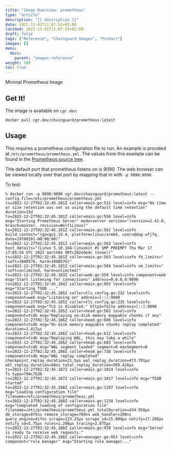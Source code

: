 ```yaml
---
title: "Image Overview: prometheus"
type: "article"
description: "{{ description }}"
date: 2022-11-01T11:07:52+02:00
lastmod: 2022-11-01T11:07:52+02:00
draft: false
tags: ["Reference", "Chainguard Images", "Product"]
images: []
menu:
  docs:
    parent: "images-reference"
weight: 500
toc: true
---
```




Minimal Prometheus Image

## Get It!

The image is available on `cgr.dev`:

```
docker pull cgr.dev/chainguard/prometheus:latest
```

## Usage

This requires a prometheus configuration file to run.
An example is provided at `/etc/prometheus/prometheus.yml`.
The values from this example can be found in the [Prometheus source tree](https://github.com/prometheus/prometheus/blob/main/documentation/examples/prometheus.yml).

THe default port that prometheus listens on is 9090.
The web browser can be viewed locally over that port by mapping that in with `-p 9090:9090`.

To test:

```shell
% docker run -p 9090:9090 cgr.dev/chainguard/prometheus:latest --config.file=/etc/prometheus/prometheus.yml
ts=2022-12-27T02:32:45.181Z caller=main.go:512 level=info msg="No time or size retention was set so using the default time retention" duration=15d
ts=2022-12-27T02:32:45.181Z caller=main.go:556 level=info msg="Starting Prometheus Server" mode=server version="(version=2.41.0, branch=master, revision=WolfiLinux)"
ts=2022-12-27T02:32:45.181Z caller=main.go:561 level=info build_context="(go=go1.19.4, platform=linux/arm64, user=@dag-wfjfq, date=19700101-00:00:00)"
ts=2022-12-27T02:32:45.181Z caller=main.go:562 level=info host_details="(Linux 5.10.104-linuxkit #1 SMP PREEMPT Thu Mar 17 17:05:54 UTC 2022 aarch64 98fc282ede4c (none))"
ts=2022-12-27T02:32:45.181Z caller=main.go:563 level=info fd_limits="(soft=1048576, hard=1048576)"
ts=2022-12-27T02:32:45.181Z caller=main.go:564 level=info vm_limits="(soft=unlimited, hard=unlimited)"
ts=2022-12-27T02:32:45.183Z caller=web.go:559 level=info component=web msg="Start listening for connections" address=0.0.0.0:9090
ts=2022-12-27T02:32:45.184Z caller=main.go:993 level=info msg="Starting TSDB ..."
ts=2022-12-27T02:32:45.185Z caller=tls_config.go:232 level=info component=web msg="Listening on" address=[::]:9090
ts=2022-12-27T02:32:45.185Z caller=tls_config.go:235 level=info component=web msg="TLS is disabled." http2=false address=[::]:9090
ts=2022-12-27T02:32:45.185Z caller=head.go:562 level=info component=tsdb msg="Replaying on-disk memory mappable chunks if any"
ts=2022-12-27T02:32:45.186Z caller=head.go:606 level=info component=tsdb msg="On-disk memory mappable chunks replay completed" duration=1.417µs
ts=2022-12-27T02:32:45.186Z caller=head.go:612 level=info component=tsdb msg="Replaying WAL, this may take a while"
ts=2022-12-27T02:32:45.186Z caller=head.go:683 level=info component=tsdb msg="WAL segment loaded" segment=0 maxSegment=0
ts=2022-12-27T02:32:45.186Z caller=head.go:720 level=info component=tsdb msg="WAL replay completed" checkpoint_replay_duration=21.5µs wal_replay_duration=473.791µs wbl_replay_duration=84ns total_replay_duration=509.416µs
ts=2022-12-27T02:32:45.187Z caller=main.go:1014 level=info fs_type=794c7630
ts=2022-12-27T02:32:45.187Z caller=main.go:1017 level=info msg="TSDB started"
ts=2022-12-27T02:32:45.188Z caller=main.go:1197 level=info msg="Loading configuration file" filename=/etc/prometheus/prometheus.yml
ts=2022-12-27T02:32:45.188Z caller=main.go:1234 level=info msg="Completed loading of configuration file" filename=/etc/prometheus/prometheus.yml totalDuration=434.958µs db_storage=875ns remote_storage=709ns web_handler=208ns query_engine=417ns scrape=123.25µs scrape_sd=15.084µs notify=17.208µs notify_sd=5.75µs rules=1.208µs tracing=2.875µs
ts=2022-12-27T02:32:45.188Z caller=main.go:978 level=info msg="Server is ready to receive web requests."
ts=2022-12-27T02:32:45.188Z caller=manager.go:953 level=info component="rule manager" msg="Starting rule manager..."
```

